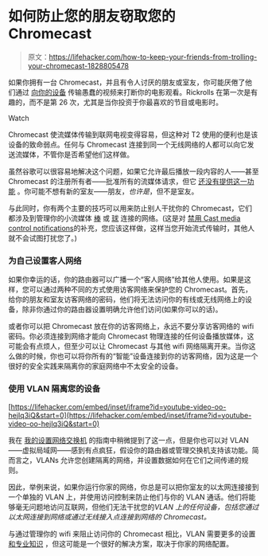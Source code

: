 # 如何防止您的朋友窃取您的 Chromecast

> 原文：<https://lifehacker.com/how-to-keep-your-friends-from-trolling-your-chromecast-1828805478>

如果你拥有一台 Chromecast，并且有令人讨厌的朋友或室友，你可能厌倦了他们通过 [向你的设备](https://www.reddit.com/r/Chromecast/comments/1togo6/prevent_roommates_from_casting_porn_to_my_tv/) 传输愚蠢的视频来打断你的电影观看。Rickrolls 在第一次是有趣的，而不是第 26 次，尤其是当你投资于你最喜欢的节目或电影时。

Watch

Chromecast 使流媒体传输到联网电视变得容易，但这种对 T2 使用的便利也是该设备的致命弱点。任何与 Chromecast 连接到同一个无线网络的人都可以向它发送流媒体，不管你是否希望他们这样做。

虽然谷歌可以很容易地解决这个问题，如果它允许最后播放一段内容的人——甚至 Chromecast 的注册所有者——批准所有的流媒体请求，但它 [还没有提供这一功能](https://support.google.com/chromecastbuiltin/answer/6123915?hl=en) 。你可能不想有新的室友——朋友，*也许是*，但不是室友。

与此同时，你有两个主要的技巧可以用来防止别人干扰你的 Chromecast，它们都涉及到管理你的小流媒体 [棒](https://support.google.com/chromecast/answer/3046409?hl=en) 或 [球](https://store.google.com/us/product/chromecast_ultra?hl=en-US) 连接的网络。(这是对 [禁用 Cast media control notifications](https://support.google.com/chromecast/answer/7206638?hl=en)的补充，您应该这样做，这样当您开始流式传输时，其他人就不会试图打扰您了。)

### 为自己设置客人网络

如果你幸运的话，你的路由器可以广播一个“客人网络”给其他人使用。如果是这样，您可以通过两种不同的方式使用访客网络来保护您的 Chromecast。首先，给你的朋友和室友访客网络的密码，他们将无法访问你的有线或无线网络上的设备，除非你通过你的路由器设置明确允许他们访问(如果你可以的话)。

或者你可以把 Chromecast 放在你的访客网络上，永远不要分享访客网络的 wifi 密码。你必须连接到网络才能向 Chromecast 物理连接的任何设备播放媒体，这可能会有点烦人，但至少可以让 Chromecast 与其他 wifi 网络隔离开来。当你这么做的时候，你也可以将你所有的“智能”设备连接到你的访客网络，因为这是一个很好的安全实践来隔离你的家庭网络中不太安全的设备。

### 使用 VLAN 隔离您的设备

 [https://lifehacker.com/embed/inset/iframe?id=youtube-video-oo-hejIq3iQ&start=0](https://lifehacker.com/embed/inset/iframe?id=youtube-video-oo-hejIq3iQ&start=0) 

我在 [我的设置网络交换机](https://lifehacker.com/how-to-pick-the-right-network-switch-1828694436) 的指南中稍微提到了这一点，但是你也可以对 VLAN——虚拟局域网——感到有点疯狂，假设你的路由器或管理交换机支持该功能。简而言之，VLANs 允许您创建隔离的网络，并设置数据如何在它们之间传递的规则。

因此，举例来说，如果你运行你家的网络，你总是可以把你室友的以太网连接接到一个单独的 VLAN 上，并使用访问控制来防止他们与你的 VLAN 通话。他们将能够毫无问题地访问互联网，但他们无法干扰您的*VLAN 上的任何设备，包括您通过以太网连接到网络或通过无线接入点连接到网络的 Chromecast。*

与通过管理你的 wifi 来阻止访问你的 Chromecast 相比，VLAN 需要更多的设置 [和专业知识](https://www.megajason.com/2016/03/03/how-to-set-up-vlans-when-you-dont-understand-vlans/) ，但这可能是一个很好的解决方案，取决于你家的网络配置。